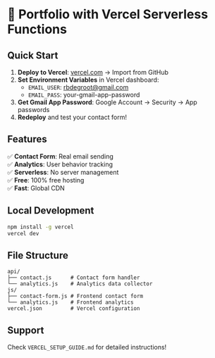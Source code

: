 # 🚀 Portfolio with Vercel Serverless Functions

## Quick Start

1. **Deploy to Vercel**: [vercel.com](https://vercel.com) → Import from GitHub
2. **Set Environment Variables** in Vercel dashboard:
   - `EMAIL_USER`: rbdegroot@gmail.com
   - `EMAIL_PASS`: your-gmail-app-password
3. **Get Gmail App Password**: Google Account → Security → App passwords
4. **Redeploy** and test your contact form!

## Features

✅ **Contact Form**: Real email sending  
✅ **Analytics**: User behavior tracking  
✅ **Serverless**: No server management  
✅ **Free**: 100% free hosting  
✅ **Fast**: Global CDN  

## Local Development

```bash
npm install -g vercel
vercel dev
```

## File Structure

```
api/
├── contact.js      # Contact form handler
└── analytics.js    # Analytics data collector
js/
├── contact-form.js # Frontend contact form
└── analytics.js    # Frontend analytics
vercel.json         # Vercel configuration
```

## Support

Check `VERCEL_SETUP_GUIDE.md` for detailed instructions!
